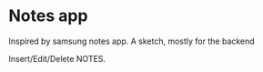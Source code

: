 # Notes app

Inspired by samsung notes app.
A sketch, mostly for the backend

Insert/Edit/Delete NOTES.